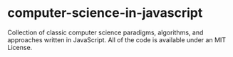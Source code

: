 # computer-science-in-javascript
Collection of classic computer science paradigms, algorithms, and approaches written in JavaScript. All of the code is available under an MIT License.
